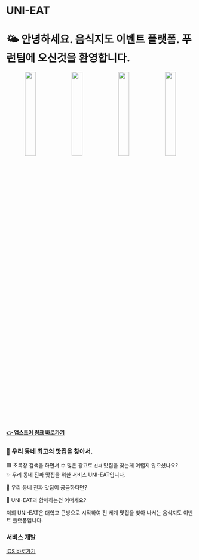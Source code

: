 # UNI-EAT

# 🌤 안녕하세요. 음식지도 이벤트 플랫폼. 푸런팀에 오신것을 환영합니다.

<p align="center">
 <img src="https://user-images.githubusercontent.com/53509789/187067150-1cf03a36-99d7-4a91-a204-4c72bd327fdd.png" width="24%"/>
 <img src="https://user-images.githubusercontent.com/53509789/187067158-65996299-3ac4-4fff-80ec-279f9a7e07ec.png" width="24%"/>
 <img src="https://user-images.githubusercontent.com/53509789/187067169-5860679b-2487-47a4-880f-39618ffc24a1.png" width="24%"/>
 <img src="https://user-images.githubusercontent.com/53509789/187067179-736f77e2-5d4f-4149-8222-bbc34e2302e4.png" width="24%"/>
</p>

#### [👉 앱스토어 링크 바로가기]()

### 🥗 우리 동네 최고의 맛집을 찾아서.

 🟩 초록창 검색을 하면서 수 많은 광고로 `진짜` 맛집을 찾는게 어렵지 않으셨나요? <br>
 ✨ 우리 동네 진짜 맛집을 위한 서비스 UNI-EAT입니다. <br>
 
 💭 우리 동네 진짜 맛집이 궁금하다면? <br>
 
 🌈 UNI-EAT과 함께하는건 어떠세요? <br>
 
 저희 UNI-EAT은 대학교 근방으로 시작하여 전 세계 맛집을 찾아 나서는 음식지도 이벤트 플랫폼입니다. <br>
 
 ### 서비스 개발
 [iOS 바로가기](https://github.com/FooRun-EatDa/foorun-app-ios) <br>
 
